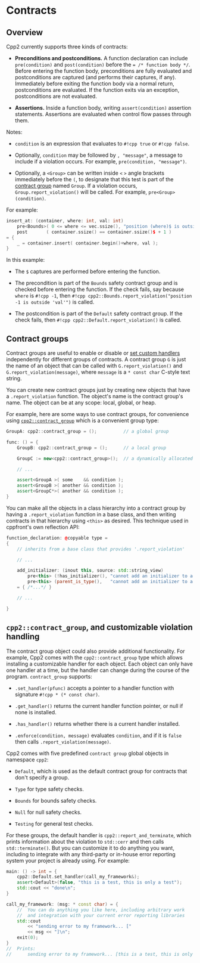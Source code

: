 
# Contracts

## Overview

Cpp2 currently supports three kinds of contracts:

- **Preconditions and postconditions.** A function declaration can include `pre(condition)` and `post(condition)` before the `= /* function body */`. Before entering the function body, preconditions are fully evaluated and postconditions are captured (and performs their captures, if any). Immediately before exiting the function body via a normal return, postconditions are evaluated. If the function exits via an exception, postconditions are not evaluated.

- **Assertions.** Inside a function body, writing `assert(condition)` assertion statements. Assertions are evaluated when control flow passes through them.

Notes:

- `condition` is an expression that evaluates to `#!cpp true` or `#!cpp false`.

- Optionally, `condition` may be followed by `, "message"`, a message to include if a violation occurs. For example, `pre(condition, "message")`.

- Optionally, a `<Group>` can be written inside `<` `>` angle brackets immediately before the `(`, to designate that this test is part of the [contract group](#contract-groups) named `Group`. If a violation occurs, `Group.report_violation()` will be called. For example, `pre<Group>(condition)`.

For example:

``` cpp title="Precondition and postcondition examples" hl_lines="2 3"
insert_at: (container, where: int, val: int)
    pre<Bounds>( 0 <= where <= vec.ssize(), "position (where)$ is outside 'val'" )
    post       ( container.ssize() == container.ssize()$ + 1 )
= {
    _ = container.insert( container.begin()+where, val );
}
```

In this example:

- The `$` captures are performed before entering the function.

- The precondition is part of the `Bounds` safety contract group and is checked before entering the function. If the check fails, say because `where` is `#!cpp -1`, then `#!cpp cpp2::Bounds.report_violation("position -1 is outside 'val'")` is called.

- The postcondition is part of the `Default` safety contract group.  If the check fails, then `#!cpp cpp2::Default.report_violation()` is called.


## <a id="contract-groups"></a> Contract groups

Contract groups are useful to enable or disable or [set custom handlers](#violation-handlers) independently for different groups of contracts. A contract group `G` is just the name of an object that can be called with `G.report_violation()` and `G.report_violation(message)`, where `message` is a `* const char` C-style text string.

You can create new contract groups just by creating new objects that have a `.report_violation` function. The object's name is the contract group's name. The object can be at any scope: local, global, or heap.

For example, here are some ways to use contract groups, for convenience using [`cpp2::contract_group`](#violation_handlers) which is a convenient group type:

``` cpp title="Using contract groups" hl_lines="1 4 6 10-12"
GroupA: cpp2::contract_group = ();          // a global group

func: () = {
    GroupB: cpp2::contract_group = ();      // a local group

    GroupC := new<cpp2::contract_group>();  // a dynamically allocated group

    // ...

    assert<GroupA >( some    && condition );
    assert<GroupB >( another && condition );
    assert<GroupC*>( another && condition );
}
```

You can make all the objects in a class hierarchy into a contract group by having a `.report_violation` function in a base class, and then writing contracts in that hierarchy using `<this>` as desired. This technique used in cppfront's own reflection API:

``` cpp title="Example of using 'this' as a contract group, from cppfront 'reflect.h2'" hl_lines="8 9"
function_declaration: @copyable type =
{
    // inherits from a base class that provides '.report_violation'

    // ...

    add_initializer: (inout this, source: std::string_view)
        pre<this> (!has_initializer(), "cannot add an initializer to a function that already has one")
        pre<this> (parent_is_type(),   "cannot add an initializer to a function that isn't in a type scope")
    = { /*...*/ }

    // ...

}
```


## <a id="violation-handlers"></a> `cpp2::contract_group`, and customizable violation handling

The contract group object could also provide additional functionality. For example, Cpp2 comes with the `cpp2::contract_group` type which allows installing a customizable handler for each object. Each object can only have one handler at a time, but the handler can change during the course of the program. `contract_group` supports:

- `.set_handler(pfunc)` accepts a pointer to a handler function with signature `#!cpp * (* const char)`.

- `.get_handler()` returns the current handler function pointer, or null if none is installed.

- `.has_handler()` returns whether there is a current handler installed.

- `.enforce(condition, message)` evaluates `condition`, and if it is `false` then calls `.report_violation(message)`.

Cpp2 comes with five predefined `contract group` global objects in namespace `cpp2`:

- `Default`, which is used as the default contract group for contracts that don't specify a group.

- `Type` for type safety checks.

- `Bounds` for bounds safety checks.

- `Null` for null safety checks.

- `Testing` for general test checks.

For these groups, the default handler is `cpp2::report_and_terminate`, which prints information about the violation to `std::cerr` and then calls `std::terminate()`. But you can customize it to do anything you want, including to integrate with any third-party or in-house error reporting system your project is already using. For example:

``` cpp title="Example of customized contract violation handler" hl_lines="2 8-9"
main: () -> int = {
    cpp2::Default.set_handler(call_my_framework&);
    assert<Default>(false, "this is a test, this is only a test");
    std::cout << "done\n";
}

call_my_framework: (msg: * const char) = {
    //  You can do anything you like here, including arbitrary work
    //  and integration with your current error reporting libraries
    std::cout
        << "sending error to my framework... ["
        << msg << "]\n";
    exit(0);
}
//  Prints:
//      sending error to my framework... [this is a test, this is only a test]
```
